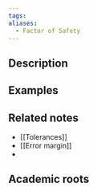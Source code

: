 ```yaml
---
tags: 
aliases:
  - Factor of Safety
---
```


## Description


## Examples 


## Related notes 
- [[Tolerances]]
- [[Error margin]]
- 

## Academic roots
